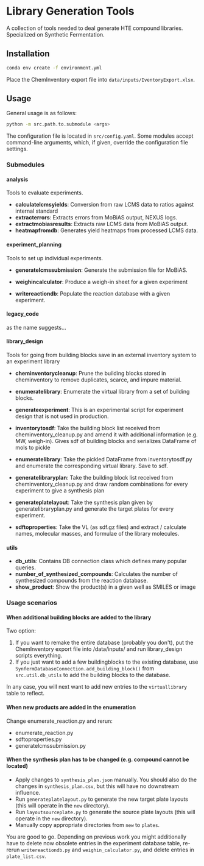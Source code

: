 # Library Generation Tools

A collection of tools needed to deal generate HTE compound libraries. Specialized on Synthetic Fermentation.

## Installation

```bash
conda env create -f environment.yml
```
Place the ChemInventory export file into `data/inputs/IventoryExport.xlsx`.

## Usage

General usage is as follows:

```bash
python -m src.path.to.submodule <args>
```

The configuration file is located in `src/config.yaml`.
Some modules accept command-line arguments, which, if given, override the configuration file settings.

### Submodules

#### analysis

Tools to evaluate experiments.

- **calculatelcmsyields**: Conversion from raw LCMS data to ratios against internal standard
- **extracterrors**: Extracts errors from MoBiAS output, NEXUS logs.
- **extractmobiasresults**: Extracts raw LCMS data from MoBiAS output.
- **heatmapfromdb**: Generates yield heatmaps from processed LCMS data.

#### experiment_planning

Tools to set up individual experiments.

- **generatelcmssubmission**: Generate the submission file for MoBiAS.

- **weighincalculator**: Produce a weigh-in sheet for a given experiment
- **writereactiondb**: Populate the reaction database with a given experiment.

#### legacy_code

as the name suggests...

#### library_design

Tools for going from building blocks save in an external inventory system to an experiment library

- **cheminventorycleanup**: Prune the building blocks stored in cheminventory to remove duplicates, scarce, and
  impure material.

- **enumeratelibrary**: Enumerate the virtual library from a set of building blocks.

- **generateexperiment**: This is an experimental script for experiment design that is not used in production.

- **inventorytosdf**: Take the building block list received from cheminventory_cleanup.py and amend it with
  additional information (e.g. MW, weigh-in). Gives sdf of building blocks and serializes DataFrame of mols to pickle

- **enumeratelibrary**: Take the pickled DataFrame from inventorytosdf.py and enumerate the corresponding virtual
  library. Save to sdf.

- **generatelibraryplan**: Take the building block list received from cheminventory_cleanup.py and
draw random combinations for every experiment to give a synthesis plan

- **generateplatelayout**: Take the synthesis plan given by generatelibraryplan.py and generate the
  target plates for every experiment.

- **sdftoproperties**: Take the VL (as sdf.gz files) and extract / calculate names, molecular masses, and
  formulae of the library molecules.

#### utils
- **db_utils**: Contains DB connection class which defines many popular queries.
- **number_of_synthesized_compounds**: Calculates the number of synthesized compounds from the reaction database.
- **show_product**: Show the product(s) in a given well as SMILES or image

### Usage scenarios
#### When additional building blocks are added to the library

Two option:
1. If you want to remake the entire database (probably you don't), put the ChemInventory export file into <root>/data/inputs/ and run library_design scripts everything.
2. If you just want to add a few buildingblocks to the existing database, use `SynfermDatabaseConnection.add_building_block()` from `src.util.db_utils` to add the building blocks to the database.

In any case, you will next want to add new entries to the `virtuallibrary` table to reflect.

#### When new products are added in the enumeration

Change enumerate_reaction.py and rerun:

- enumerate_reaction.py
- sdftoproperties.py
- generatelcmssubmission.py

#### When the synthesis plan has to be changed (e.g. compound cannot be located)

- Apply changes to `synthesis_plan.json` manually.
  You should also do the changes in `synthesis_plan.csv`, but this will have no downstream influence.
- Run `generateplatelayout.py` to generate the new target plate layouts (this will operate in the `new` directory).
- Run `layoutsourceplate.py` to generate the source plate layouts (this will operate in the `new` directory).
- Manually copy appropriate directories from `new` to `plates`.

You are good to go.
Depending on previous work you might additionally have to delete now obsolete entries in the experiment database table,
re-rerun `writereactiondb.py` and `weighin_calculator.py`, and delete entries in `plate_list.csv`.
